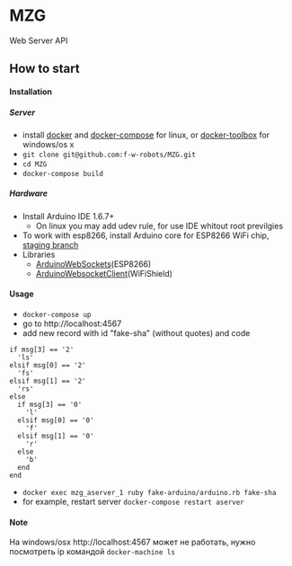 # MZG
Web Server API

## How to start

#### Installation
##### Server

  - install [docker](https://docs.docker.com/linux/step_one/) and [docker-compose](https://docs.docker.com/compose/install/) for linux, or [docker-toolbox](https://www.docker.com/products/docker-toolbox) for windows/os x
  - ```git clone git@github.com:f-w-robots/MZG.git```
  - ```cd MZG```
  - ```docker-compose build```

##### Hardware
  - Install Arduino IDE 1.6.7+
    - On linux you may  add udev rule, for use IDE whitout root previlgies
  - To work with esp8266, install Arduino core for ESP8266 WiFi chip, [staging branch](https://github.com/esp8266/Arduino#staging-version-)
  - Libraries
    - [ArduinoWebSockets](rduinoWebSockets)(ESP8266)
    - [ArduinoWebsocketClient](https://github.com/f-w-robots/ArduinoWebsocketClient)(WiFiShield)

#### Usage
   - ```docker-compose up```
   - go to http://localhost:4567
   - add new record with id "fake-sha" (without quotes) and code
```
if msg[3] == '2'
  'ls'
elsif msg[0] == '2'
  'fs'
elsif msg[1] == '2'
  'rs'
else
  if msg[3] == '0'
    'l'
  elsif msg[0] == '0'
    'f'
  elsif msg[1] == '0'
    'r'
  else
    'b'
  end
end
```
  - ```docker exec mzg_aserver_1 ruby fake-arduino/arduino.rb fake-sha```
  - for example, restart server ```docker-compose restart aserver```

#### Note
На windows/osx http://localhost:4567 может не работать, нужно посмотреть ip командой ```docker-machine ls```
